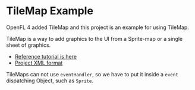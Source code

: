 TileMap Example
================
 OpenFL 4 added TileMap and this project is an example for using TileMap.
 
 TileMap is a way to add graphics to the UI from a Sprite-map or a single sheet of graphics.

 - [Reference tutorial is here][1]
 - [Project XML format][2]

 TileMaps can not use `eventHandler`, so we have to put it inside a `event` dispatching Object, such as `Sprite`.
 
















[1]: http://haxecoder.com/post.php?id=80
[2]: http://www.openfl.org/lime/docs/project-files/xml-format/ 